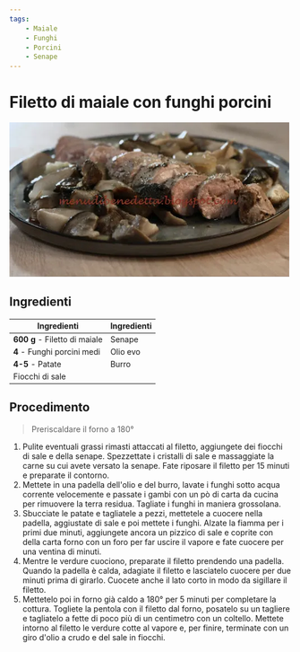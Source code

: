 ```yaml
---
tags:
    - Maiale
    - Funghi
    - Porcini
    - Senape
---
```

# Filetto di maiale con funghi porcini

![](../img/Filetto-di-maiale-con-funghi-porcini.webp)

## Ingredienti

| Ingredienti                  | Ingredienti             |
| ---------------------------- | ----------------------- |
| **600 g** - Filetto di maiale  | Senape |
| **4** - Funghi porcini medi | Olio evo |
| **4-5** - Patate | Burro |
| Fiocchi di sale | |

## Procedimento

> Preriscaldare il forno a 180°

1. Pulite eventuali grassi rimasti attaccati al filetto, aggiungete dei fiocchi di sale e della senape. Spezzettate i cristalli di sale e massaggiate la carne su cui avete versato la senape. Fate riposare il filetto per 15 minuti e preparate il contorno.
1. Mettete in una padella dell'olio e del burro, lavate i funghi sotto acqua corrente velocemente e passate i gambi con un pò di carta da cucina per rimuovere la terra residua. Tagliate i funghi in maniera grossolana.
1. Sbucciate le patate e tagliatele a pezzi, mettetele a cuocere nella padella, aggiustate di sale e poi mettete i funghi. Alzate la fiamma per i primi due minuti, aggiungete ancora un pizzico di sale e coprite con della carta forno con un foro per far uscire il vapore e fate cuocere per una ventina di minuti.
1. Mentre le verdure cuociono, preparate il filetto prendendo una padella. Quando la padella è calda, adagiate il filetto e lasciatelo cuocere per due minuti prima di girarlo. Cuocete anche il lato corto in modo da sigillare il filetto.
1. Mettetelo poi in forno già caldo a 180° per 5 minuti per completare la cottura. Togliete la pentola con il filetto dal forno, posatelo su un tagliere e tagliatelo a fette di poco più di un centimetro con un coltello. Mettete intorno al filetto le verdure cotte al vapore e, per finire, terminate con un giro d'olio a crudo e del sale in fiocchi.     
